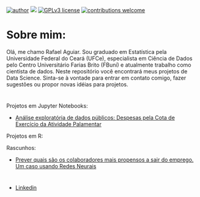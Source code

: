 [![author](https://img.shields.io/badge/author-rafael-g-a-red.svg)](https://www.linkedin.com/in/rafael-g-aguiar-1b513ab6) [![](https://img.shields.io/badge/python-3.7+-blue.svg)](https://www.python.org/downloads/release/python-365/) [![GPLv3 license](https://img.shields.io/badge/License-GPLv3-blue.svg)](http://perso.crans.org/besson/LICENSE.html) [![contributions welcome](https://img.shields.io/badge/contributions-welcome-brightgreen.svg?style=flat)](https://github.com/carlosfab/data_science/issues)


# Sobre mim:

Olá, me chamo Rafael Aguiar. Sou graduado em Estatística pela Universidade Federal do Ceará (UFCe), especialista em Ciência de Dados pelo Centro Universitário Farias Brito (FBuni) e atualmente trabalho como cientista de dados. Neste repositório você encontrará meus projetos de Data Science. Sinta-se à vontade para entrar em contato comigo, fazer sugestões ou propor novas idéias para projetos.

# 
Projetos em Jupyter Notebooks:
* [Análise exploratória de dados públicos: Despesas pela Cota de Exercício da Atividade Palamentar](https://github.com/rgaguiar/dados-publicos/blob/master/CotaParlamentar.ipynb)



Projetos em R:



Rascunhos:
* [Prever quais são os colaboradores mais propensos a sair do emprego. Um caso usando Redes Neurais](https://github.com/rgaguiar/deep-learning-RH/blob/main/DeepLearning_RH.ipynb)

 
#
* [Linkedin](https://www.linkedin.com/in/rafael-g-aguiar-1b513ab6)


